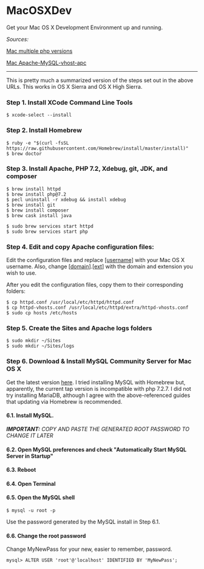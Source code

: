 # MacOSXDev
Get your Mac OS X Development Environment up and running.

*Sources:*

[Mac multiple php versions](https://getgrav.org/blog/macos-sierra-apache-multiple-php-versions)

[Mac Apache-MySQL-vhost-apc](https://getgrav.org/blog/macos-sierra-apache-mysql-vhost-apc)

---
This is pretty much a summarized version of the steps set out in the above URLs. This works in OS X Sierra and OS X High Sierra.

### Step 1. Install XCode Command Line Tools

<pre><code>$ xcode-select --install
</code></pre>

### Step 2. Install Homebrew

<pre><code>$ ruby -e "$(curl -fsSL https://raw.githubusercontent.com/Homebrew/install/master/install)"
$ brew doctor
</code></pre>

### Step 3. Install Apache, PHP 7.2, Xdebug, git, JDK, and composer

<pre><code>$ brew install httpd
$ brew install php@7.2
$ pecl uninstall -r xdebug && install xdebug
$ brew install git
$ brew install composer
$ brew cask install java

$ sudo brew services start httpd
$ sudo brew services start php
</code></pre>

### Step 4. Edit and copy Apache configuration files:

Edit the configuration files and replace [[username]]() with your Mac OS X username. Also, change [[domain]()].[[ext]()] 
with the domain and extension you wish to use.

After you edit the configuration files, copy them to their corresponding folders:
<pre><code>$ cp httpd.conf /usr/local/etc/httpd/httpd.conf
$ cp httpd-vhosts.conf /usr/local/etc/httpd/extra/httpd-vhosts.conf
$ sudo cp hosts /etc/hosts
</code></pre>

### Step 5. Create the Sites and Apache logs folders

<pre><code>$ sudo mkdir ~/Sites
$ sudo mkdir ~/Sites/logs
</code></pre>

### Step 6. Download & Install MySQL Community Server for Mac OS X

Get the latest version [here](https://dev.mysql.com/downloads/mysql/). I tried installing MySQL with Homebrew but,
apparently, the current tap version is incompatible with php 7.2.7. I did not try installing MariaDB, although I agree
with the above-referenced guides that updating via Homebrew is recommended.

#### 6.1. Install MySQL.

*__IMPORTANT:__ COPY AND PASTE THE GENERATED ROOT PASSWORD TO CHANGE IT LATER*

#### 6.2. Open MySQL preferences and check "Automatically Start MySQL Server in Startup"

#### 6.3. Reboot

#### 6.4. Open Terminal

#### 6.5. Open the MySQL shell

<pre><code>$ mysql -u root -p
</code></pre>

Use the password generated by the MySQL install in Step 6.1.

#### 6.6. Change the root password

Change MyNewPass for your new, easier to remember, password.

<pre><code>mysql> ALTER USER 'root'@'localhost' IDENTIFIED BY 'MyNewPass';
</code></pre>

